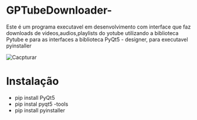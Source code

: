 # GPTubeDownloader-
Este é um programa executavel em desenvolvimento com interface que faz downloads de videos,audios,playlists do yotube utilizando a biblioteca Pytube e para as interfaces a biblioteca PyQt5 - designer, para executavel pyinstaller


![Cacpturar](https://user-images.githubusercontent.com/85796309/126051827-93578b8f-fc7d-4064-86ba-5e63bf45f7e3.PNG)



# Instalação


- pip install PyQt5
- pip instal pyqt5 -tools
- pip install pyinstaller
